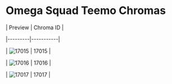 # Omega Squad Teemo Chromas


| Preview | Chroma ID |

|---------|-----------|

| ![17015](https://raw.communitydragon.org/latest/plugins/rcp-be-lol-game-data/global/default/v1/champion-chroma-images/17/17015.png) | 17015 |

| ![17016](https://raw.communitydragon.org/latest/plugins/rcp-be-lol-game-data/global/default/v1/champion-chroma-images/17/17016.png) | 17016 |

| ![17017](https://raw.communitydragon.org/latest/plugins/rcp-be-lol-game-data/global/default/v1/champion-chroma-images/17/17017.png) | 17017 |